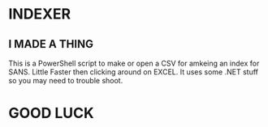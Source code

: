 # INDEXER

## I MADE A THING
This is a PowerShell script to make or open a CSV for amkeing an index for SANS. Little Faster then clicking around on EXCEL.
It uses some .NET stuff so you may need to trouble shoot.

# GOOD LUCK
